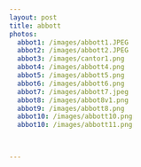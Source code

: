 ```yaml
---
layout: post
title: abbott
photos:
  abbot1: /images/abbott1.JPEG
  abbot2: /images/abbott2.JPEG
  abbot3: /images/cantor1.png
  abbot4: /images/abbott4.png
  abbot5: /images/abbott5.png
  abbot6: /images/abbott6.png
  abbot7: /images/abbott7.jpeg
  abbot8: /images/abbot8v1.png
  abbot9: /images/abbott8.png
  abbot10: /images/abbott10.png
  abbot10: /images/abbott11.png


 
---
```

